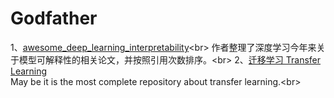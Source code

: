 # Godfather
1、[awesome_deep_learning_interpretability](https://github.com/oneTaken/awesome_deep_learning_interpretability)\<br>
   作者整理了深度学习今年来关于模型可解释性的相关论文，并按照引用次数排序。\<br>
2、[迁移学习 Transfer Learning](https://github.com/jindongwang/transferlearning)  
   May be it is the most complete repository about transfer learning.\<br>
